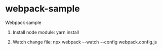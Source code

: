 # webpack-sample
Webpack sample

1. Install node module:
yarn install

2. Watch change file:
npx webpack --watch --config webpack.config.js
